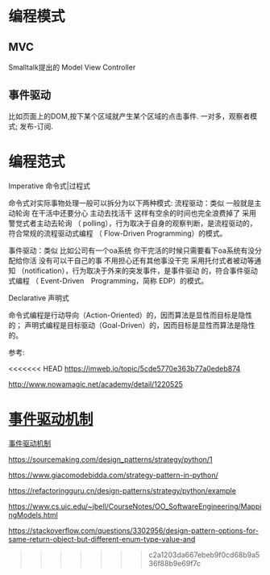 # 编程模式

## MVC
Smalltalk提出的 Model View Controller

## 事件驱动

比如页面上的DOM,按下某个区域就产生某个区域的点击事件.
一对多，观察者模式; 发布-订阅.

# 编程范式

Imperative 命令式|过程式

命令式对实际事物处理一般可以拆分为以下两种模式:
流程驱动：类似 一般就是主动轮询 在干活中还要分心 主动去找活干 这样有空余的时间也完全浪费掉了
采用警觉式者主动去轮询 （ polling），行为取决于自身的观察判断，是流程驱动的，符合常规的流程驱动式编程 （ Flow-Driven Programming）的模式。

事件驱动：类似 比如公司有一个oa系统 你干完活的时候只需要看下oa系统有没分配给你活 没有可以干自己的事 不用担心还有其他事没干完
采用托付式者被动等通知 （notification），行为取决于外来的突发事件，是事件驱动 的，符合事件驱动式编程 （ Event-Driven　Programming，简称 EDP）的模式。

Declarative 声明式

命令式编程是行动导向（Action-Oriented）的，因而算法是显性而目标是隐性的；
声明式编程是目标驱动（Goal-Driven）的，因而目标是显性而算法是隐性的。


参考:

<<<<<<< HEAD
https://imweb.io/topic/5cde5770e363b77a0edeb874

http://www.nowamagic.net/academy/detail/1220525

[事件驱动机制](https://www.jianshu.com/p/d4e591465ef3)
=======
[事件驱动机制](https://www.jianshu.com/p/d4e591465ef3)


https://sourcemaking.com/design_patterns/strategy/python/1

https://www.giacomodebidda.com/strategy-pattern-in-python/


https://refactoringguru.cn/design-patterns/strategy/python/example

https://www.cs.uic.edu/~jbell/CourseNotes/OO_SoftwareEngineering/MappingModels.html

https://stackoverflow.com/questions/3302956/design-pattern-options-for-same-return-object-but-different-enum-type-value-and
>>>>>>> c2a1203da667ebeb9f0cd68b9a536f88b9e69f7c
